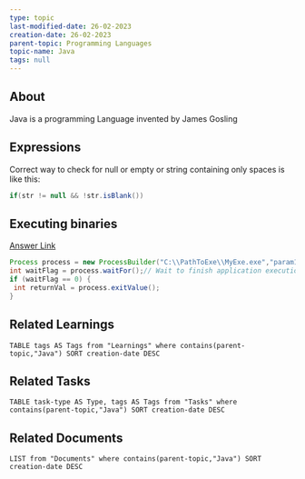 ```yaml
---
type: topic
last-modified-date: 26-02-2023
creation-date: 26-02-2023
parent-topic: Programming Languages
topic-name: Java
tags: null
---
```


## About
Java is a programming Language invented by James Gosling


## Expressions
Correct way to check for null or empty or string containing only spaces is like this:
```java
if(str != null && !str.isBlank())
```


## Executing binaries
[Answer Link](https://stackoverflow.com/questions/5604698/call-an-executable-and-pass-parameters)
```java
Process process = new ProcessBuilder("C:\\PathToExe\\MyExe.exe","param1","param2").start();
int waitFlag = process.waitFor();// Wait to finish application execution.
if (waitFlag == 0) {
 int returnVal = process.exitValue();
} 
```





## Related Learnings
```dataview
TABLE tags AS Tags from "Learnings" where contains(parent-topic,"Java") SORT creation-date DESC
```


## Related Tasks
```dataview
TABLE task-type AS Type, tags AS Tags from "Tasks" where contains(parent-topic,"Java") SORT creation-date DESC
```

## Related Documents
```dataview
LIST from "Documents" where contains(parent-topic,"Java") SORT creation-date DESC
```